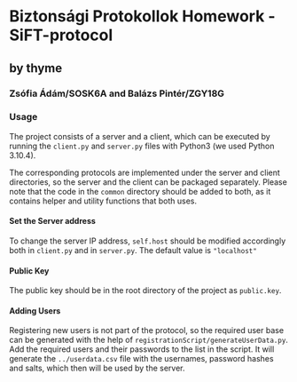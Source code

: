 # Biztonsági Protokollok Homework - SiFT-protocol
## by thyme
### Zsófia Ádám/SOSK6A and Balázs Pintér/ZGY18G

### Usage
The project consists of a server and a client, which can be executed by running the `client.py` and `server.py` files with Python3 (we used Python 3.10.4).

The corresponding protocols are implemented under the server and client directories, so the server and the client can be packaged separately.
Please note that the code in the `common` directory should be added to both, as it contains helper and utility functions that both uses.

#### Set the Server address
To change the server IP address, `self.host` should be modified accordingly both in `client.py` and in `server.py`. The default value is `"localhost"`

#### Public Key
The public key should be in the root directory of the project as `public.key`.

#### Adding Users
Registering new users is not part of the protocol, so the required user base can be generated with the help of `registrationScript/generateUserData.py`. Add the required users and their passwords to the list in the script. It will generate the `../userdata.csv` file with the usernames, password hashes and salts, which then will be used by the server.
